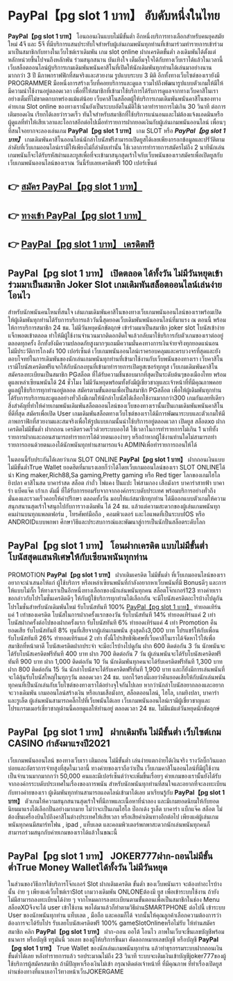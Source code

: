 # PayPal【pg slot 1 บาท】  อับดับหนึ่งในไทย 

**PayPal【pg slot 1 บาท】** โอนถอนเงินแบบไม่มีขั้นต่ำ  อีกหนึ่งบริการทางเลือกสำหรับคนยุคสมัยใหม่ 4จี และ 5จี ที่มีบริการแสนประทับใจสำหรับผู้เล่นเกมพนันทุกท่านที่เข้ามาร่วมทำรายการเข้าร่วมมาเป็นสมาชิกกับทางในเว็บไซต์เราเดิมพัน เกม slot online ฝากเครดิตขั้นต่ำ ลงเดิมพันได้ตั้งแต่ หลักหน่วยขึ้นไปจนถึงหลักพัน ร่วมสนุกสนาน บันเทิงใจ เต็มอิ่มจุใจได้กับทางเว็บเราได้แล้วในเวลานี้เว็บสล็อตออนไลน์ผู้บริการเกมเดิมพันพนันคาสิโนที่เปิดให้นักเดิมพันทุกท่านได้เล่นมาอย่างนานมากกว่า 3 ปี มีภาพกราฟฟิกที่สมจริงและสวยงาม รูปแบบระบบ 3 มิติ
อีกทั้งทางเว็บไซต์ของเรายังมี  PROGRAMMER มือหนึ่งการสร้างเว็บที่คอยบริการและดูแล  รวมไปถึงพัฒนารูปแบบตัวเกมให้มีให้มีความน่าใช้งานอยู่ตลอดเวลา เพื่อที่ให้สมาชิกที่เข้ามาใช้บริการได้รับการดูแลจากทางเว็บคาสิโนเราอย่างเต็มที่ไม่ขาดตกบกพร่องแม้แต่น้อย เว็บคาสิโนสล็อตผู้ให้บริการเกมเดิมพันพนันคาสิโนของทางค่ายเกม Slot online ของทางเรานั้นยังเป็นระบบอัตโนมัติใช้เวลาทำรายการไม่เกิน 30 วินาที ต่อการเติมยอดเงิน เรียกได้เลยว่ารวดเร็ว ทันใจสำหรับสมาชิกที่ใช้บริการแน่นอนและไม่ต้องแจ้งแอดมินหรือผู้ดูแลที่ทำให้เสียเวลาและโอกาสอีกต่อไปเมื่อทำรายการฝากยอดเงินกับผู้เล่นเกมพนันออนไลน์
เพื่อนๆที่สนใจอยากจะลองเล่นเกม **PayPal【pg slot 1 บาท】** เกม SLOT  หรือ ***PayPal【pg slot 1 บาท】*** เกมเดิมพันคาสิโนออนไลน์นักล่าโบนัสฟรีสามารถเปิดยูสได้เลยเพียงกรอกข้อมูลและปรัวัติตามลำดับที่เว็บเกมออนไลน์เรามีให้เพียงไม่กี่ลำดับเท่านั้น ใช้เวลาการทำรายการสมัครไม่ถึง 2 นาทีนักเล่นเกมพนันก็จะได้รับรหัสผ่านและยูสเพื่อที่จะเข้ามาสนุกสุดเร้าใจกับเว็บพนันของเราสมัครเพื่อเปิดยูสกับเว็บเกมพนันออนไลน์ของเราณ วันนี้รับเลยเครดิตฟรี 100 เปอร์เซ็นต์

## 👉 [สมัคร PayPal【pg slot 1 บาท】](https://archa888.com/)
## 👉 [ทางเข้า PayPal【pg slot 1 บาท】](https://archa888.com/)
## 👉 [PayPal【pg slot 1 บาท】 เครดิตฟรี](https://archa888.com/)

## PayPal【pg slot 1 บาท】 เปิดตลอด ได้ทั้งวัน ไม่มีวันหยุดเข้าร่วมมาเป็นสมาชิก Joker Slot เกมเดิมพันสล็อตออนไลน์เล่นง่าย โอนไว

สำหรับนักพนันคนไหนที่สนใจ เล่นเกมเดิมพันคาสิโนของทางเว็บเกมพนันออนไลน์ของเราพร้อมเปิดให้ผู้เดิมพันทุกท่านได้รับการบริการแล้ววันนี้สุดยอดเว็บเดิมพันพนันออนไลน์ที่มาแรง ณ ตอนนี้ พร้อมให้การบริการสมาชิก 24 ชม. ไม่มีวันหยุดนักขัตฤกษ์ เข้าร่วมมาเป็นสมาชิก joker slot โบนัสเข้าง่าย แจ็กพอตเข้าตลอด ทำให้มีผู้ใช้งานจำนวนมากติดอกติดใจแล้วกลับมาใช้บริการกับตัวเกมของเราต่ออยู่ตลอดทุกครั้ง อีกทั้งยังมีความปลอดภัยสูงมากๆแถมมีความมั่นคงทางการเงินจ่ายจริงทุกยอดแน่นอนไม่มีประวัติการโกงตัง 100 เปอร์เซ็นต์ เว็บเกมพนันออนไลน์เราครอบคลุมและครบวงจรที่สุดและยังตอบโจทย์ในการเดิมพันของนักเล่นเกมพนันทุกท่านที่เข้ามาใช้งานกับเว็บพนันของทางเรา
เว็บคาสิโนเรามีโบนัสเครดิตฟรีแจกให้กับนักลงทุนที่เข้ามาทำรายการเปิดยูสเซอร์ทุกยูส เว็บเกมเดิมพันคาสิโนสมัครลงทะเบียนเป็นสมาชิก PGสล็อต ที่ได้รับความชื่นชอบมากที่สุดเป็นระดับต้นๆของเมืองไทย พร้อมดูแลเหล่าเซียนพนันได้ 24 ชั่วโมง ไม่มีวันหยุดพร้อมทั้งยังมีผู้เชี่ยวชาญและเจ้าหน้าที่ที่มีคุณภาพคอยดูแลผู้ใช้บริการทุกท่านอยู่ตลอด สมัครตามขั้นตอนเพื่อเป็นสมาชิก PGสล็อต เพื่อให้ผู้เดิมพันทุกท่านได้รับการบริการและดูแลอย่างทั่วถึงมีเกมให้นักล่าโบนัสได้เลือกใช้งานมากกว่า300 เกมกันเลยทีเดียว
สิ่งสำคัญที่ทำให้ค่ายเกมพนันเดิมพันสล็อตออนไลน์ของเว็บของทางเรานั้นเป็นเกมเดิมพันพนันคาสิโนที่ดีที่สุด สมัครเพื่อเปิด User  เกมเดิมพันสล็อตทางเว็บไซต์ของเราได้มีการพัฒนาระบบและตัวเกมให้มีภาพกราฟิกที่สวยงามและสมจริงเพื่อให้รูปแบบเกมนั้นน่าใช้บริการอยู่ตลอดเวลา เปิดยูส สล็อตxo ฝากเครดิตไม่มีขั้นต่ำ ฝากถอน เครดิตรวดเร็วด้วยระบบออโต้ ใช้เวลาในการทำรายการไม่เกิน 1 นาทีทั้งรายการฝากและถอนสามารถทำรายการได้ด้วยตนเองง่ายๆ หรือถ้าหากผู้ใช้งานท่านใดไม่สามารถทำรายการถอนด้วยตนเองได้นักพนันทุกท่านสามารถแจ้ง ADMINเพื่อทำรายการถอนให้ได้

ในตอนนี้รับประกันได้เลยว่าเกม SLOT ONLINE  **PayPal【pg slot 1 บาท】** ฝากถอนเงินแบบไม่มีขั้นต่ำTrue Wallet ยอดฮิตที่มาแรงเลยก็ว่าได้โดยเว็บเกมออนไลน์ของเรา SLOT ONLINEได้นำ  King maker,Rich88,Sa gaming,Pretty gaming  หรือ Red tiger โลกของเกมไฮโล ยิงปลา คาสิโนสด บาคาร่าสด สล็อต กำถั่ว ไพ่แคง ปั่นแปะ ไพ่สามกอง เสือมังกร บาคาร่าสายฟ้า บาคาร่า แบ็คแจ๊ค เก้าเก ดัมมี่ ที่ได้รับการยอมรับจากจากองค์กรระบดับประเทศ พร้อมบริการอย่างทั่วถึงมั่นคงและรวดเร็วคอยให้คำปรึกษา ตลอดทั้งวัน มอบให้แก่สมาชิกทุกท่าน ได้มีออกแบบตัวเกมให้ความสนุกสนานสุดเร้าใจสนุกไปกับการวางเดิมพัน ได้ 24 ชม. แล้วแต่ความสะดวกของผู้เล่นเกมพนันทุกคนผ่านบนทุกแพลตฟอร์ม , โทรศัพท์มือถือ , คอมพิวเตอร์ และไอแพดที่เป็นระบบIOS หรือ ANDROIDแบบพกพา ศึกษาวิธีและประสบการณ์และพัฒนาสู่การเป็นนักปั่นสล็อตระดับโลก

## PayPal【pg slot 1 บาท】 โอนฝากเครดิต แบบไม่มีขั้นต่ำ โบนัสสุดแสนพิเศษให้กับเซียนพนันทุกท่าน

 PROMOTION  **PayPal【pg slot 1 บาท】** ฝากเติมเครดิต ไม่มีขั้นต่ำ ที่เว็บเกมออนไลน์ของเราอยากจะนำเสนอให้แก่  ผู้ใช้บริการ หรือเหล่าเซียนพนันที่กำลังอยากหาเว็บพนันที่มี Bonusดีๆ และการให้แบบไม่กั๊ก ให้ทางเราเป็นอีกหนึ่งทางเลือกของนักเล่นพนันทุกคน สล็อตโจ๊กเกอร์123 ทางค่ายเรา ขอกล่าวกับโปรโมชั่นเครดิตดีๆ ให้กับผู้ใช้บริการทุกท่านได้เลือกกัน จะมีโบนัสเครดิตอะไรบ้างไปดูกัน
โปรโมชั่นสำหรับนักเดิมพันใหม่ รับโบนัสทันที 100% [PayPal【pg slot 1 บาท】](https://archa888.com/) ทำยอดเทิร์นแค่ 1 เท่าของเครดิต
โบนัสในการฝากครั้งแรกของวัน รับโบนัสทันที 14% ทำยอดเทิร์นแค่ 2 เท่า
โบนัสฝากครั้งต่อไปของฝากครั้งแรก รับโบนัสทันที 6% ทำยอดเทิร์นแค่ 4 เท่า
 Promotion คืนยอดเสีย รับโบนัสทันที 8% ทุนที่เสียจากผู้เล่นเกมพนัน สูงสุดถึง3,000 บาท
โปรแชร์ให้กับเพื่อน รับโบนัสทันที 26% ทำยอดเทิร์นแค่ 2 เท่า
ทั้งนี้โปรสิทธิพิเศษที่เว็บคาสิโนเราได้จัดหาไว้ให้เพื่อสมาชิกที่หน้าตาดี โบนัสเครดิตฝากประจำ จะมีอะไรบ้างไปดูกัน
ฝาก 600 ติดต่อกัน 3 วัน นักพนันจะได้รับโบนัสเครดิตฟรีทันที 400 บาท
ฝาก 700 ติดต่อกัน 7 วัน ผู้เล่นพนันจะได้รับโบนัสเครดิตฟรีทันที 900 บาท
ฝาก 1,000 ติดต่อกัน 10 วัน นักเดิมพันทุกคนจะได้รับเครดิตฟรีทันที 1,300 บาท
ฝาก 800 ติดต่อกัน 15 วัน นักล่าโบนัสจะได้รับเครดิตฟรีทันที 1,900 บาท
และก็ยังมีการเล่นพนันที่จะได้ลุ้นรับโบนัสใหญ่ในทุกๆวัน ตลอดเวลา 24 ชม. บอกไว้ตรงนี้เลยว่าคืนยอดเสียให้กับนักเล่นพนันทุกคนที่เป็นนักเล่นกับเว็บไซต์ของทางเราได้อย่างจุใจกันไปเลย หากว่านักล่าโบนัสอยากลองและอยากจะวางเดิมพัน เกมออนไลน์สร้างเงิน หรือเกมเสือมังกร, สล็อตออนไลน์, ไฮโล, เกมยิงปลา, บาคาร่า และรูเล็ต ผู้เล่นพนันสามารถคลิ๊กไปที่เว็บพนันได้เลย เว็บเกมพนันออนไลน์เรามีผู้เชี่ยวชาญและโปรแกรมเมอร์เชี่ยวชาญด้านนี้คอยดูแลให้ท่านอยู่ ตลอดเวลา 24 ชม. ไม่มีแม้แต่วันหยุดนักขัตฤกษ์

## PayPal【pg slot 1 บาท】 ฝากเดิมพัน ไม่มีขั้นต่ำ  เว็บไซต์เกม CASINO กำลังมาแรงปี2021

เว็บเกมพนันออนไลน์ ของทางเว็บเรา เติมถอน ไม่มีขั้นต่ำ เล่นง่ายแตกง่ายได้เงินจริง รางวัลบิ๊กวินแตกบ่อยและอัตราการจ่ายสูงที่สุดในเวลานี้ ทางค่ายของเราถือว่าเป็น เว็บเกมคาสิโนออนไลน์ที่มีผู้ใช้งานเป็นจำนวนมากมากกว่า 50,000 คนและมีเปอร์เซ็นต์ว่าจะเพิ่มขึ้นเรื่อยๆ ค่ายเกมของเรานั้นยังได้รับจากองค์กรระบดับประเทศในเรื่องของการพนัน สำหรับนักพนันทุกท่านที่สนใจและอยากที่จะลงทะเบียนกับทางค่ายของเรา ผู้เดิมพันทุกท่านสามารถแอดไลน์เข้ามาได้เลย
	มาเรียนรู้กับ **PayPal【pg slot 1 บาท】** ตัวเกมให้ความสนุกสนานสุดเร้าใจที่มีภาพและเนื้อหาที่น่าลอง และมีเกมยอดนิยมให้กับยอดนิยมมาแรงได้เลือกปั่นอย่างมากมาย  ไม่ว่าจะเป็นเกมไฮโล ป๊อกเด้ง รูเล็ต บาคาร่า แบ็กแจ๊ค สล็อต ไม่ต้องขึ้นเครื่องบินไปถึงคาสิโนต่างประเทศให้เสียเวลา หรือเสียค่าเดินทางอีกต่อไป เพียงแค่ผู้เล่นเกมพนันทุกคนมีสมาร์ทโฟน , ipad , แท็บเลต และคอมพิวเตอร์พกพาสะดวกนักเล่นพนันทุกคนก็สามารถร่วมสนุกกับค่ายเกมของเราได้แล้วในขณะนี้

## PayPal【pg slot 1 บาท】 JOKER777ฝาก-ถอนไม่มีขั้นต่ำTrue Money Walletได้ทั้งวัน ไม่มีวันหยุด

ในส่วนของวิธีการใช้บริการโจ๊กเกอร์ Slot ฝากเติมเครดิต ขั้นต่ำ ของเว็บพนันเรา จะต้องทำอะไรบ้างนั้น ง่าย ๆ เพียงแค่เว็บไซต์เราSlot เกมวางเดิมพัน ONLONEต้องมี ยูส เพื่อเข้าระบบใช้งาน ถ้ายังไม่มีสามารถลงทะเบียนได้ง่าย ๆ จากโหมดการลงทะเบียนตามขั้นตอนเพื่อเป็นสมาชิกในช่อง Menu สล็อตXOจึงจะได้ user เข้าใช้งาน พอได้มาแล้วก็ทำตามวิธีผ่านSMARTPHONE ต่อไปนี้
เข้าระบบ User  ของนักพนันทุกท่าน แท็บเลต , มือถือ และคอมก็ได้
จากนั้นให้คุณลูกค้าเลือกความต้องการว่า ต้องการจะได้รับโปร รับเลยโบนัสเครดิตฟรี 100% gameSlotOnlineหรือไม่รับ
ให้ท่านสมัครสมาชิก คลิก **PayPal【pg slot 1 บาท】** ฝาก-ถอน ออโต้ โอนไว ภาพในเว็บจะขึ้นเลขบัญชีพร้อมธนาคาร หรือบัญชี ทรูมันนี่ วอเลท ของผู้ให้บริการขึ้นมา
คัดลอกหมายเลขบัญชี หรือบัญชี **PayPal【pg slot 1 บาท】** True Wallet ของนักเล่นเกมพนันทุกท่าน แล้วทำธุรกรรมระบบฝากถอนเงินขั้นต่ำได้เลย
หลังทำรายการแล้ว รอประมาณไม่ถึง 23 วินาที ระบบจะเติมเงินเข้าบัญชีjoker777ของผู้ใช้บริการผู้สมัครสมาชิก
ถ้ามีปัญหาเรื่องเงินไม่เข้า กรุณาติดต่อเจ้าหน้าที่ ที่มีคุณภาพ ที่ทำเรื่องเปิดยูสผ่านช่องทางที่แนบเอาไว้ทางหน้าเว็บJOKERGAME


